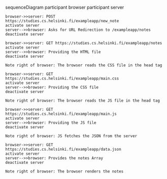 sequenceDiagram
    participant browser
    participant server

    browser->>server: POST https://studies.cs.helsinki.fi/exampleapp/new_note
    activate server
    server-->>browser: Asks for URL Redirection to /exampleapp/notes
    deactivate server

    browser->>server: GET https://studies.cs.helsinki.fi/exampleapp/notes
    activate server
    server-->>browser: Providing the HTML file
    deactivate server

    Note right of browser: The browser reads the CSS file in the head tag

    browser->>server: GET https://studies.cs.helsinki.fi/exampleapp/main.css
    activate server
    server-->>browser: Providing the CSS file
    deactivate server

    Note right of browser: The browser reads the JS file in the head tag

    browser->>server: GET https://studies.cs.helsinki.fi/exampleapp/main.js
    activate server
    server-->>browser: Providing the JS file
    deactivate server

    Note right of browser: JS fetches the JSON from the server

    browser->>server: GET https://studies.cs.helsinki.fi/exampleapp/data.json
    activate server
    server-->>browser: Provides the notes Array 
    deactivate server

    Note right of browser: The browser renders the notes